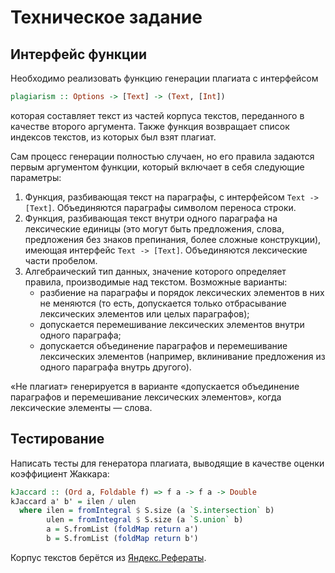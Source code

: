Техническое задание
===================

Интерфейс функции
-----------------

Необходимо реализовать функцию генерации плагиата с интерфейсом
```haskell
plagiarism :: Options -> [Text] -> (Text, [Int])
```
которая составляет текст из частей корпуса текстов, переданного в качестве второго аргумента.
Также функция возвращает список индексов текстов, из которых был взят плагиат.

Сам процесс генерации полностью случаен, но его правила задаются первым аргументом функции, который включает в себя следующие параметры:

1. Функция, разбивающая текст на параграфы, с интерфейсом `Text -> [Text]`. Объединяются параграфы символом переноса строки.
1. Функция, разбивающая текст внутри одного параграфа на лексические единицы (это могут быть предложения, слова, предложения без знаков препинания, более сложные конструкции), имеющая интерфейс `Text -> [Text]`. Объединяются лексические части пробелом.
1. Алгебраический тип данных, значение которого определяет правила, производимые над текстом. Возможные варианты:
    - разбиение на параграфы и порядок лексических элементов в них не меняются (то есть, допускается только отбрасывание лексических элементов или целых параграфов);
    - допускается перемешивание лексических элементов внутри одного параграфа;
    - допускается объединение параграфов и перемешивание лексических элементов (например, вклинивание предложения из одного параграфа внутрь другого).

&laquo;Не плагиат&raquo; генерируется в варианте &laquo;допускается объединение параграфов и перемешивание лексических элементов&raquo;, когда лексические элементы &mdash; слова.

Тестирование
------------

Написать тесты для генератора плагиата, выводящие в качестве оценки коэффициент Жаккара:
```haskell
kJaccard :: (Ord a, Foldable f) => f a -> f a -> Double
kJaccard a' b' = ilen / ulen
  where ilen = fromIntegral $ S.size (a `S.intersection` b)
        ulen = fromIntegral $ S.size (a `S.union` b)
        a = S.fromList (foldMap return a')
        b = S.fromList (foldMap return b')
```
Корпус текстов берётся из [Яндекс.Рефераты](https://yandex.ru/referats/).
